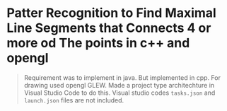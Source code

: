 # Patter Recognition to Find Maximal Line Segments that Connects 4 or more od The points in c++ and opengl 
> Requirement was to implement in java. But implemented in cpp. For drawing used opengl GLEW. 
> Made a project type architechture in Visual Studio Code to do this. Visual studio codes ``tasks.json`` and ```launch.json``` files are not included.
